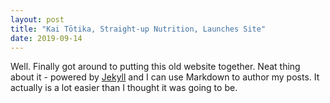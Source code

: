 ```yaml
---
layout: post
title: "Kai Tōtika, Straight-up Nutrition, Launches Site"
date: 2019-09-14
---
```


Well. Finally got around to putting this old website together. Neat thing about it - powered by [Jekyll](http://jekyllrb.com) and I can use Markdown to author my posts. It actually is a lot easier than I thought it was going to be.
